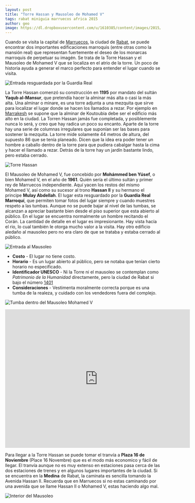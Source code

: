 ```yaml
---
layout: post
title: "Torre Hassan y Mausoleo de Mohamed V"
tags: rabat miniguia marruecos africa 2015
author: geo
image: https://dl.dropboxusercontent.com/u/1610385/content/images/2015/02/2014-12-30-15-44-59-1.jpg
---
```

Cuando se visita la capital de [Marruecos](/tag/marruecos), la ciudad de [Rabat](/tag/rabat), se puede encontrar dos importantes edificaciones marroquis (entre otras como la mansión real) que representan fuertemente el deseo de los monarcas marroquis de perpetuar su imagén. Se trata de la Torre Hassan y el Mausoleo de Mohamed V que se localiza en el atrio de la torre. Un poco de historia ayuda a generar el marco perfecto para entender el lugar cuando se visita.

![Entrada resguardada por la Guardia Real](https://dl.dropboxusercontent.com/u/1610385/content/images/2015/02/2014-12-30-15-44-59.jpg)

La Torre Hassan comenzó su construcción en **1195** por mandato del sultán **Yaqub al-Mansur**, que pretendía hacer la alminar más alta o casi la más alta. Una alminar o minare, es una torre adjunta a una mezquita que sirve para localizar el lugar donde se hacen los llamados a rezar. Por ejemplo en [Marrakesh](/tag/marrakesh) se supone que la alminar de Koutoubia debe ser el edificio más alto en la ciudad. La Torren Hassan jamás fue completada, y posiblemente nunca lo será, y creo que hay radica un poco su encanto. Aparte de la torre hay una serie de columnas irregulares que suponían ser las bases para sostener la mezquita. La torre mide solamente 44 metros de altura, del supuesto 86 que se tenía planeado. Dicen que la idea era poder tener un hombre a caballo dentro de la torre para que pudiera cabalgar hasta la cima y hacer el llamado a rezar. Detrás de la torre hay un jardín bastante lindo, pero estaba cerrado. 

![Torre Hassan](https://dl.dropboxusercontent.com/u/1610385/content/images/2015/02/2014-12-30-15-45-59.jpg)

El Mausoleo de Mohamed V, fue concebido por **Mohámmed ben Yúsef**, o bien Mohamed V, en el año de **1961**. Quién sería el último sultán y primer rey de Marruecos independiente. Aquí yacen los restos del mismo Mohamed V, así como su sucesor al trono **Hassan II** y su hermano el principe **Mulay Abdellah**. El lugar esta resguardado por la **Guardia Real Marroquí**, que permiten tomar fotos del lugar siempre y cuando muestres respeto a las tumbas. Aunque no se puede bajar al nivel de las tumbas, se alcanzan a apreciar bastante bien desde el piso superior que esta abierto al público. En el lugar se encuentra normalmente un hombre recitando el Corán. La cantidad de detalle en el lugar es impresionante. Hay vista hacía el rio, lo cual también le otorga mucho valor a la visita. Hay otro edificio aledaño al mausoleo pero no era claro de que se trataba y estaba cerrado al público.

![Entrada al Mausoleo](https://dl.dropboxusercontent.com/u/1610385/content/images/2015/02/2014-12-30-15-46-50.jpg)

* **Costo** - El lugar no tiene costo.
* **Horario** - Es un lugar abierto al público, pero se notaba que tenían cierto horario no especificado.
* **Identificador UNESCO** - Ni la Torre ni el mausoleo se contemplan como *Patrimonio de la Humanidad* directamente, pero la ciudad de Rabat si bajo el número [1401](http://whc.unesco.org/en/list/1401)
* **Consideraciones** - Vestimenta moralmente correcta porque es una tumba de la realeza, y cuidado con los vendedores fuera del complejo.

![Tumba dentro del Mausoleo Mohamed V](https://dl.dropboxusercontent.com/u/1610385/content/images/2015/02/2014-12-30-15-48-48.jpg)

<iframe src="https://www.google.com/maps/embed?pb=!1m18!1m12!1m3!1d3306.769154179029!2d-6.822815999999999!3d34.02413600000001!2m3!1f0!2f0!3f0!3m2!1i1024!2i768!4f13.1!3m3!1m2!1s0xda76b9194140af1%3A0x13366c999246615c!2sHassan+Tower!5e0!3m2!1sen!2s!4v1424718467703" width="600" height="450" frameborder="0" style="border:0"></iframe>

Para llegar a la Torre Hassan se puede tomar el tranvía a **Plaza 16 de Noviembre** (Place 16 Novembre) que es el modo más economico y fácil de llegar. El tranvía aunque no es muy extenso en estaciones pasa cerca de las dos estaciones de trenes y en algunos lugares importantes de la ciudad. Si se encuentra en la **Medina** de Rabat, la caminata es sencilla tomando la Avenida Hassan II. Recuerda que en Marruecos si no estas caminando por una avenida que se llame Hassan II o Mohamed V, estas haciendo algo mal.

![Interior del Mausoleo](https://dl.dropboxusercontent.com/u/1610385/content/images/2015/02/2014-12-30-15-50-00.jpg)
